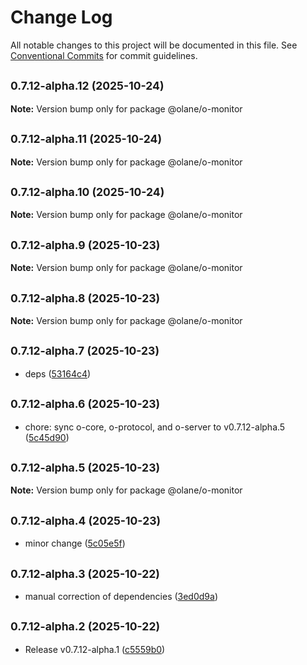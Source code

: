 # Change Log

All notable changes to this project will be documented in this file.
See [Conventional Commits](https://conventionalcommits.org) for commit guidelines.

## <small>0.7.12-alpha.12 (2025-10-24)</small>

**Note:** Version bump only for package @olane/o-monitor

## <small>0.7.12-alpha.11 (2025-10-24)</small>

**Note:** Version bump only for package @olane/o-monitor

## <small>0.7.12-alpha.10 (2025-10-24)</small>

**Note:** Version bump only for package @olane/o-monitor

## <small>0.7.12-alpha.9 (2025-10-23)</small>

**Note:** Version bump only for package @olane/o-monitor

## <small>0.7.12-alpha.8 (2025-10-23)</small>

**Note:** Version bump only for package @olane/o-monitor

## <small>0.7.12-alpha.7 (2025-10-23)</small>

- deps ([53164c4](https://github.com/olane-labs/olane/commit/53164c4))

## <small>0.7.12-alpha.6 (2025-10-23)</small>

- chore: sync o-core, o-protocol, and o-server to v0.7.12-alpha.5 ([5c45d90](https://github.com/olane-labs/olane/commit/5c45d90))

## <small>0.7.12-alpha.5 (2025-10-23)</small>

**Note:** Version bump only for package @olane/o-monitor

## <small>0.7.12-alpha.4 (2025-10-23)</small>

- minor change ([5c05e5f](https://github.com/olane-labs/olane/commit/5c05e5f))

## <small>0.7.12-alpha.3 (2025-10-22)</small>

- manual correction of dependencies ([3ed0d9a](https://github.com/olane-labs/olane/commit/3ed0d9a))

## <small>0.7.12-alpha.2 (2025-10-22)</small>

- Release v0.7.12-alpha.1 ([c5559b0](https://github.com/olane-labs/olane/commit/c5559b0))
